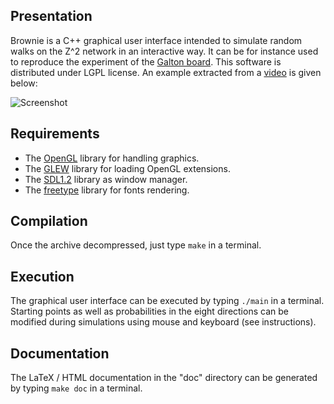 Presentation
------------
Brownie is a C++ graphical user interface intended to simulate random walks on the Z^2 network in an interactive way. It can be for instance used to reproduce the experiment of the [Galton board](https://en.wikipedia.org/wiki/Bean_machine). This software is distributed under LGPL license. An example extracted from a [video](https://www.youtube.com/watch?v=qhAsa9dmlv0) is given below:

![Screenshot](https://i.ibb.co/Z2tW5vt/foobar.png)

Requirements
------------
* The [OpenGL](https://opengl.org/) library for handling graphics.
* The [GLEW](https://glew.sourceforge.net/) library for loading OpenGL extensions.
* The [SDL1.2](https://www.libsdl.org/) library as window manager.
* The [freetype](https://freetype.org/) library for fonts rendering.

Compilation
-----------
Once the archive decompressed, just type `make` in a terminal.

Execution
---------
The graphical user interface can be executed by typing `./main` in a terminal. Starting points as well as probabilities in the eight directions can be modified during simulations using mouse and keyboard (see instructions).

Documentation
-------------
The LaTeX / HTML documentation in the "doc" directory can be generated by typing `make doc` in a terminal.

